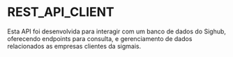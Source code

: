 # REST_API_CLIENT
Esta API foi desenvolvida para interagir com um banco de dados do Sighub, oferecendo endpoints para consulta, e gerenciamento de dados relacionados as empresas clientes da sigmais.
